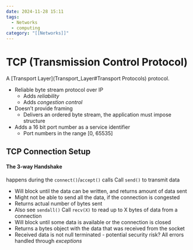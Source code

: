 ```yaml
---
date: 2024-11-28 15:11
tags:
  - Networks
  - computing
category: "[[Networks]]"
---
```

# TCP (Transmission Control Protocol)
A [Transport Layer](Transport_Layer#Transport Protocols) protocol.

- Reliable byte stream protocol over IP 
	- Adds *reliability* 
	- Adds *congestion control* 
- Doesn’t provide framing
	- Delivers an ordered byte stream, the application must impose structure 
- Adds a 16 bit port number as a service identifier
	- Port numbers in the range [0, 65535]

## TCP Connection Setup
#### The 3-way Handshake
happens during the `connect()`/`accept()` calls 
Call `send()` to transmit data
- Will block until the data can be written, and returns amount of data sent
- Might not be able to send all the data, if the connection is congested
- Returns actual number of bytes sent
- Also see `sendall()`
Call `recv(X)` to read up to X bytes of data from a connection
- Will block until some data is available or the connection is closed
- Returns a bytes object with the data that was received from the socket
- Received data is not null terminated - potential security risk?
All errors handled through *exceptions*

